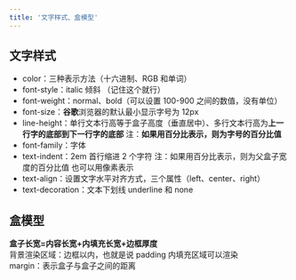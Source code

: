 ```yaml
---
title: '文字样式、盒模型'
---
```


## 文字样式

- color：三种表示方法（十六进制、RGB 和单词）
- font-style：italic 倾斜 （记住这个就行）
- font-weight：normal、bold（可以设置 100-900 之间的数值，没有单位）
- font-size：**谷歌**浏览器的默认最小显示字号为 12px
- line-height：单行文本行高等于盒子高度（垂直居中）、多行文本行高为**上一行字的底部到下一行字的底部**
注：**如果用百分比表示，则为字号的百分比值**
- font-family：字体
- text-indent：2em 首行缩进 2 个字符
注：如果用百分比表示，则为父盒子宽度的百分比值
也可以用像素表示
- text-align：设置文字水平对齐方式，三个属性（left、center、right）
- text-decoration：文本下划线 underline 和 none

## 盒模型

**盒子长宽=内容长宽+内填充长宽+边框厚度**<br>
背景渲染区域：边框以内，也就是说 padding 内填充区域可以渲染<br>
margin：表示盒子与盒子之间的距离
